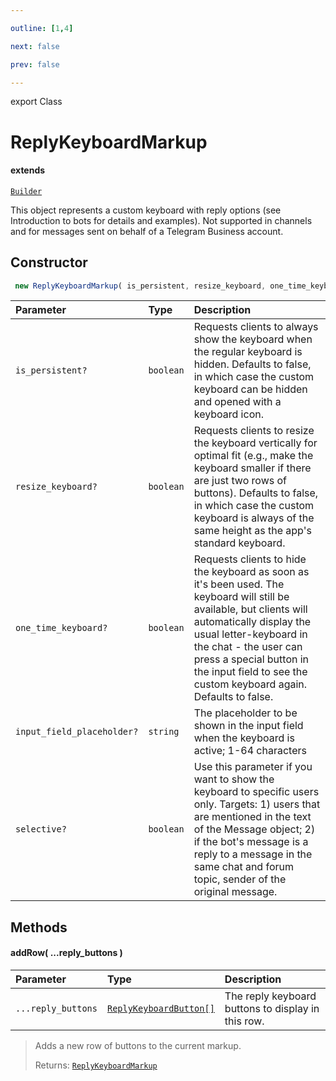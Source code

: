 ```yaml
---

outline: [1,4]

next: false

prev: false

---
```


export Class
# ReplyKeyboardMarkup
#### extends
 [`Builder`](./Builder.md)

This object represents a custom keyboard with reply options (see Introduction to bots for details and examples). Not supported in channels and for messages sent on behalf of a Telegram Business account.

## Constructor
```ts
 new ReplyKeyboardMarkup( is_persistent, resize_keyboard, one_time_keyboard, input_field_placeholder, selective )
 ```
| Parameter | Type | Description |
| :--- | :--- | :--- |
| `is_persistent?` | `boolean` | Requests clients to always show the keyboard when the regular keyboard is hidden. Defaults to false, in which case the custom keyboard can be hidden and opened with a keyboard icon. |
| `resize_keyboard?` | `boolean` | Requests clients to resize the keyboard vertically for optimal fit (e.g., make the keyboard smaller if there are just two rows of buttons). Defaults to false, in which case the custom keyboard is always of the same height as the app's standard keyboard. |
| `one_time_keyboard?` | `boolean` | Requests clients to hide the keyboard as soon as it's been used. The keyboard will still be available, but clients will automatically display the usual letter-keyboard in the chat - the user can press a special button in the input field to see the custom keyboard again. Defaults to false. |
| `input_field_placeholder?` | `string` | The placeholder to be shown in the input field when the keyboard is active; 1-64 characters |
| `selective?` | `boolean` | Use this parameter if you want to show the keyboard to specific users only. Targets: 1) users that are mentioned in the text of the Message object; 2) if the bot's message is a reply to a message in the same chat and forum topic, sender of the original message. |

## Methods

#### addRow( ...reply_buttons )
| Parameter | Type | Description |
| :--- | :--- | :--- |
| `...reply_buttons` | [`ReplyKeyboardButton[]`](../type-aliases/ReplyKeyboardButton.md) | The reply keyboard buttons to display in this row. |
> Adds a new row of buttons to the current markup.
> 
> Returns: [`ReplyKeyboardMarkup`](./ReplyKeyboardMarkup.md)
